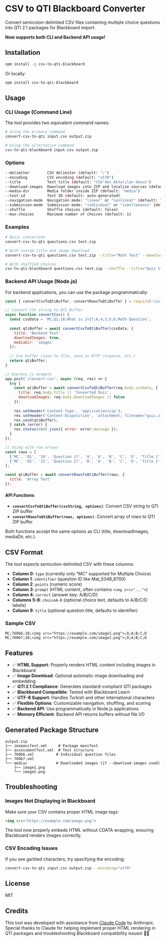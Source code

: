 # CSV to QTI Blackboard Converter

Convert semicolon-delimited CSV files containing multiple choice questions into QTI 2.1 packages for Blackboard import. 

**Now supports both CLI and Backend API usage!**

## Installation

```bash
npm install -g csv-to-qti-blackboard
```

Or locally:
```bash
npm install csv-to-qti-blackboard
```

## Usage

### CLI Usage (Command Line)

The tool provides two equivalent command names:

```bash
# Using the primary command
convert-csv-to-qti input.csv output.zip

# Using the alternative command
csv-to-qti-blackboard input.csv output.zip
```

### Options

```bash
--delimiter        CSV delimiter (default: ";")
--encoding         CSV encoding (default: "utf8")
--title            Test title (default: "CSV'den Aktarılan Havuz")
--download-images  Download images into ZIP and localize sources (default: false)
--media-dir        Media folder inside ZIP (default: "media")
--test-id          Test ID (default: auto-generated)
--navigation-mode  Navigation mode: "linear" or "nonlinear" (default: "nonlinear")
--submission-mode  Submission mode: "individual" or "simultaneous" (default: "individual")
--shuffle          Shuffle choices (default: false)
--max-choices      Maximum number of choices (default: 1)
```

### Examples

```bash
# Basic conversion
convert-csv-to-qti questions.csv test.zip

# With custom title and image download
convert-csv-to-qti questions.csv test.zip --title="Math Test" --download-images

# With shuffled choices
csv-to-qti-blackboard questions.csv test.zip --shuffle --title="Quiz 1"
```

### Backend API Usage (Node.js)

For backend applications, you can use the package programmatically:

```javascript
const { convertCsvToQtiBuffer, convertRowsToQtiBuffer } = require('csv-to-qti-blackboard/api');

// Convert CSV string to QTI Buffer
async function convertCsv() {
  const csvData = `MC;Q1;10;What is 2+2?;A;4;3;5;6;Math Question`;
  
  const qtiBuffer = await convertCsvToQtiBuffer(csvData, {
    title: 'Backend Test',
    downloadImages: true,
    mediaDir: 'images'
  });
  
  // Use buffer (save to file, send as HTTP response, etc.)
  return qtiBuffer;
}

// Express.js example
app.post('/convert-csv', async (req, res) => {
  try {
    const qtiBuffer = await convertCsvToQtiBuffer(req.body.csvData, {
      title: req.body.title || 'Converted Quiz',
      downloadImages: req.body.downloadImages || false
    });
    
    res.setHeader('Content-Type', 'application/zip');
    res.setHeader('Content-Disposition', 'attachment; filename="quiz.zip"');
    res.send(qtiBuffer);
  } catch (error) {
    res.status(400).json({ error: error.message });
  }
});

// Using with row arrays
const rows = [
  ['MC', 'Q1', '10', 'Question 1?', 'A', 'A', 'B', 'C', 'D', 'Title 1'],
  ['MC', 'Q2', '15', 'Question 2?', 'B', 'A', 'B', 'C', 'D', 'Title 2']
];

const qtiBuffer = await convertRowsToQtiBuffer(rows, {
  title: 'Array Test'
});
```

#### API Functions

- **`convertCsvToQtiBuffer(csvString, options)`**: Convert CSV string to QTI ZIP buffer
- **`convertRowsToQtiBuffer(rows, options)`**: Convert array of rows to QTI ZIP buffer

Both functions accept the same options as CLI (title, downloadImages, mediaDir, etc.).

## CSV Format

The tool expects semicolon-delimited CSV with these columns:

- **Column 0**: `type` (currently only "MC" supported for Multiple Choice)
- **Column 1**: `identifier` (question ID like Mat_5348_6700)
- **Column 2**: `points` (numeric score)
- **Column 3**: `prompt` (HTML content, often contains `<img src="...">`)
- **Column 4**: `correct` (answer key: A/B/C/D)
- **Columns 5-8**: `choiceA-D` (optional choice text, defaults to A/B/C/D labels)
- **Column 9**: `title` (optional question title, defaults to identifier)

### Sample CSV

```csv
MC;76066;10;<img src="https://example.com/image1.png">;A;A;B;C;D
MC;76067;10;<img src="https://example.com/image2.png">;D;A;B;C;D
```

## Features

- ✅ **HTML Support**: Properly renders HTML content including images in Blackboard
- ✅ **Image Download**: Optional automatic image downloading and embedding
- ✅ **QTI 2.1 Compliance**: Generates standard-compliant QTI packages
- ✅ **Blackboard Compatible**: Tested with Blackboard Learn
- ✅ **UTF-8 Support**: Handles Turkish and other international characters
- ✅ **Flexible Options**: Customizable navigation, shuffling, and scoring
- ✅ **Backend API**: Use programmatically in Node.js applications
- ✅ **Memory Efficient**: Backend API returns buffers without file I/O

## Generated Package Structure

```
output.zip
├── imsmanifest.xml     # Package manifest
├── assessmentTest.xml  # Test structure
├── 76066.xml          # Individual question files
├── 76067.xml
└── media/             # Downloaded images (if --download-images used)
    ├── image1.png
    └── image2.png
```

## Troubleshooting

### Images Not Displaying in Blackboard

Make sure your CSV contains proper HTML image tags:
```html
<img src="https://example.com/image.png">
```

The tool now properly embeds HTML without CDATA wrapping, ensuring Blackboard renders images correctly.

### CSV Encoding Issues

If you see garbled characters, try specifying the encoding:
```bash
convert-csv-to-qti input.csv output.zip --encoding="utf8"
```

## License

MIT

## Credits

This tool was developed with assistance from [Claude Code](https://claude.ai/code) by Anthropic. Special thanks to Claude for helping implement proper HTML rendering in QTI packages and troubleshooting Blackboard compatibility issues! 🤖✨